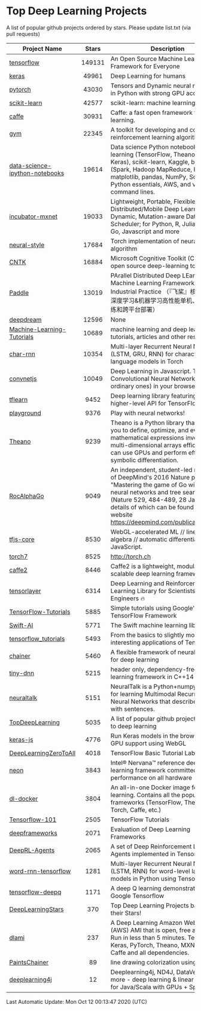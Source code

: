 # Top Deep Learning Projects
A list of popular github projects ordered by stars.
Please update list.txt (via pull requests)

|Project Name| Stars | Description |
| ---------- |:-----:| ----------- |
| [tensorflow](https://github.com/tensorflow/tensorflow) | 149131 | An Open Source Machine Learning Framework for Everyone |
| [keras](https://github.com/keras-team/keras) | 49961 | Deep Learning for humans |
| [pytorch](https://github.com/pytorch/pytorch) | 43030 | Tensors and Dynamic neural networks in Python with strong GPU acceleration |
| [scikit-learn](https://github.com/scikit-learn/scikit-learn) | 42577 | scikit-learn: machine learning in Python |
| [caffe](https://github.com/BVLC/caffe) | 30931 | Caffe: a fast open framework for deep learning. |
| [gym](https://github.com/openai/gym) | 22345 | A toolkit for developing and comparing reinforcement learning algorithms. |
| [data-science-ipython-notebooks](https://github.com/donnemartin/data-science-ipython-notebooks) | 19614 | Data science Python notebooks: Deep learning (TensorFlow, Theano, Caffe, Keras), scikit-learn, Kaggle, big data (Spark, Hadoop MapReduce, HDFS), matplotlib, pandas, NumPy, SciPy, Python essentials, AWS, and various command lines. |
| [incubator-mxnet](https://github.com/apache/incubator-mxnet) | 19033 | Lightweight, Portable, Flexible Distributed/Mobile Deep Learning with Dynamic, Mutation-aware Dataflow Dep Scheduler; for Python, R, Julia, Scala, Go, Javascript and more |
| [neural-style](https://github.com/jcjohnson/neural-style) | 17684 | Torch implementation of neural style algorithm |
| [CNTK](https://github.com/microsoft/CNTK) | 16884 | Microsoft Cognitive Toolkit (CNTK), an open source deep-learning toolkit |
| [Paddle](https://github.com/PaddlePaddle/Paddle) | 13019 | PArallel Distributed Deep LEarning: Machine Learning Framework from Industrial Practice （『飞桨』核心框架，深度学习&机器学习高性能单机、分布式训练和跨平台部署） |
| [deepdream](https://github.com/google/deepdream) | 12596 | None |
| [Machine-Learning-Tutorials](https://github.com/ujjwalkarn/Machine-Learning-Tutorials) | 10689 | machine learning and deep learning tutorials, articles and other resources  |
| [char-rnn](https://github.com/karpathy/char-rnn) | 10354 | Multi-layer Recurrent Neural Networks (LSTM, GRU, RNN) for character-level language models in Torch |
| [convnetjs](https://github.com/karpathy/convnetjs) | 10049 | Deep Learning in Javascript. Train Convolutional Neural Networks (or ordinary ones) in your browser. |
| [tflearn](https://github.com/tflearn/tflearn) | 9452 | Deep learning library featuring a higher-level API for TensorFlow. |
| [playground](https://github.com/tensorflow/playground) | 9376 | Play with neural networks! |
| [Theano](https://github.com/Theano/Theano) | 9239 | Theano is a Python library that allows you to define, optimize, and evaluate mathematical expressions involving multi-dimensional arrays efficiently. It can use GPUs and perform efficient symbolic differentiation. |
| [RocAlphaGo](https://github.com/Rochester-NRT/RocAlphaGo) | 9049 | An independent, student-led replication of DeepMind's 2016 Nature publication, "Mastering the game of Go with deep neural networks and tree search" (Nature 529, 484-489, 28 Jan 2016), details of which can be found on their website https://deepmind.com/publications.html. |
| [tfjs-core](https://github.com/tensorflow/tfjs-core) | 8530 | WebGL-accelerated ML // linear algebra // automatic differentiation for JavaScript. |
| [torch7](https://github.com/torch/torch7) | 8525 | http://torch.ch |
| [caffe2](https://github.com/facebookarchive/caffe2) | 8446 | Caffe2 is a lightweight, modular, and scalable deep learning framework. |
| [tensorlayer](https://github.com/tensorlayer/tensorlayer) | 6314 | Deep Learning and Reinforcement Learning Library for Scientists and Engineers 🔥 |
| [TensorFlow-Tutorials](https://github.com/nlintz/TensorFlow-Tutorials) | 5885 | Simple tutorials using Google's TensorFlow Framework |
| [Swift-AI](https://github.com/Swift-AI/Swift-AI) | 5771 | The Swift machine learning library. |
| [tensorflow_tutorials](https://github.com/pkmital/tensorflow_tutorials) | 5493 | From the basics to slightly more interesting applications of Tensorflow |
| [chainer](https://github.com/chainer/chainer) | 5460 | A flexible framework of neural networks for deep learning |
| [tiny-dnn](https://github.com/tiny-dnn/tiny-dnn) | 5215 | header only, dependency-free deep learning framework in C++14 |
| [neuraltalk](https://github.com/karpathy/neuraltalk) | 5151 | NeuralTalk is a Python+numpy project for learning Multimodal Recurrent Neural Networks that describe images with sentences. |
| [TopDeepLearning](https://github.com/aymericdamien/TopDeepLearning) | 5035 | A list of popular github projects related to deep learning |
| [keras-js](https://github.com/transcranial/keras-js) | 4776 | Run Keras models in the browser, with GPU support using WebGL |
| [DeepLearningZeroToAll](https://github.com/hunkim/DeepLearningZeroToAll) | 4018 | TensorFlow Basic Tutorial Labs |
| [neon](https://github.com/NervanaSystems/neon) | 3843 | Intel® Nervana™ reference deep learning framework committed to best performance on all hardware |
| [dl-docker](https://github.com/floydhub/dl-docker) | 3804 | An all-in-one Docker image for deep learning. Contains all the popular DL frameworks (TensorFlow, Theano, Torch, Caffe, etc.) |
| [Tensorflow-101](https://github.com/sjchoi86/Tensorflow-101) | 2505 | TensorFlow Tutorials |
| [deepframeworks](https://github.com/zer0n/deepframeworks) | 2071 | Evaluation of Deep Learning Frameworks |
| [DeepRL-Agents](https://github.com/awjuliani/DeepRL-Agents) | 2065 | A set of Deep Reinforcement Learning Agents implemented in Tensorflow. |
| [word-rnn-tensorflow](https://github.com/hunkim/word-rnn-tensorflow) | 1281 | Multi-layer Recurrent Neural Networks (LSTM, RNN) for word-level language models in Python using TensorFlow. |
| [tensorflow-deepq](https://github.com/siemanko/tensorflow-deepq) | 1171 | A deep Q learning demonstration using Google Tensorflow |
| [DeepLearningStars](https://github.com/hunkim/DeepLearningStars) | 370 | Top Deep Learning Projects based on their Stars! |
| [dlami](https://github.com/ritchieng/dlami) | 237 | A Deep Learning Amazon Web Service (AWS) AMI that is open, free and works. Run in less than 5 minutes. TensorFlow, Keras, PyTorch, Theano, MXNet, CNTK, Caffe and all dependencies. |
| [PaintsChainer](https://github.com/taizan/PaintsChainer) | 89 | line drawing colorization using chainer |
| [deeplearning4j](https://github.com/deeplearning4j/deeplearning4j) | 12 | Deeplearning4j, ND4J, DataVec and more - deep learning & linear algebra for Java/Scala with GPUs + Spark |

Last Automatic Update: Mon Oct 12 00:13:47 2020 (UTC)
